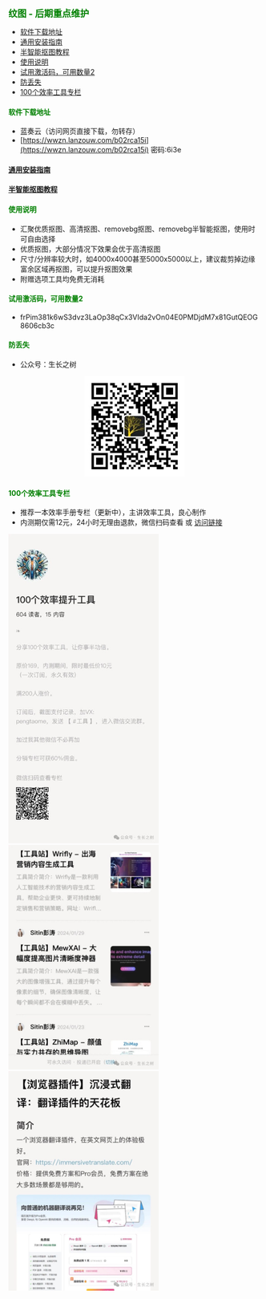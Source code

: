 
<b><font color=green size=4>
纹图 -  后期重点维护
</font></b>

- [软件下载地址](#软件下载地址)
- [通用安装指南](#通用安装指南)
- [半智能抠图教程](#半智能抠图教程)
- [使用说明](#使用说明)
- [试用激活码，可用数量2](#试用激活码可用数量2)
- [防丢失](#防丢失)
- [100个效率工具专栏](#100个效率工具专栏)



#### <font color=green>软件下载地址</font>
- 蓝奏云（访问网页直接下载，勿转存）
- [https://wwzn.lanzouw.com/b02rca15i](https://wwzn.lanzouw.com/b02rca15i) 密码:6i3e

#### [通用安装指南](../../univer/install.md)
#### [半智能抠图教程](../../../out/tutor/mer/index.md)

#### <font color=green>使用说明</font>
- 汇聚优质抠图、高清抠图、removebg抠图、removebg半智能抠图，使用时可自由选择
- 优质抠图，大部分情况下效果会优于高清抠图
- 尺寸/分辨率较大时，如4000x4000甚至5000x5000以上，建议裁剪掉边缘富余区域再抠图，可以提升抠图效果
- 附赠选项工具均免费无消耗

#### <font color=green>试用激活码，可用数量2</font>
- frPim381k6wS3dvz3LaOp38qCx3VIda2vOn04E0PMDjdM7x81GutQEOG8606cb3c


#### <font color=green>防丢失</font>
- 公众号：生长之树
<center><img src="../../../assets/qrcode_for.jpg" width="200px"></center>

#### <font color=green>100个效率工具专栏</font>

- 推荐一本效率手册专栏（更新中），主讲效率工具，良心制作  
- 内测期仅需12元，24小时无理由退款，微信扫码查看 或 [访问链接](https://xiaobot.net/p/office?refer=5dd8bade-781c-4f98-9d0a-0f9bf1b8261b)

<img src="../../../assets/ad/tool100/1.jpg" width="300px">
<img src="../../../assets/ad/tool100/2.jpg" width="300px">
<img src="../../../assets/ad/tool100/3.jpg" width="300px">


